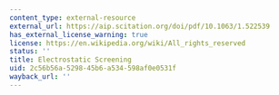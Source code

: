 ```yaml
---
content_type: external-resource
external_url: https://aip.scitation.org/doi/pdf/10.1063/1.522539
has_external_license_warning: true
license: https://en.wikipedia.org/wiki/All_rights_reserved
status: ''
title: Electrostatic Screening
uid: 2c56b56a-5298-45b6-a534-598af0e0531f
wayback_url: ''
---
```

